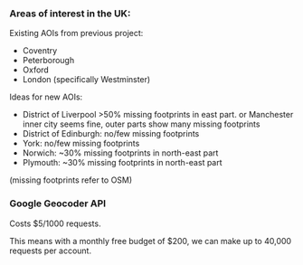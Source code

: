 ### Areas of interest in the UK:

Existing AOIs from previous project:

- Coventry
- Peterborough
- Oxford 
- London (specifically Westminster)

Ideas for new AOIs:

- District of Liverpool >50% missing footprints in east part. or Manchester inner city seems fine, outer parts show many missing footprints
- District of Edinburgh: no/few missing footprints
- York: no/few missing footprints
- Norwich: ~30% missing footprints in north-east part
- Plymouth: ~30% missing footprints in north-east part

(missing footprints refer to OSM)
### Google Geocoder API

Costs $5/1000 requests. 

This means with a monthly free budget of $200, we can make up to 40,000 requests per account.